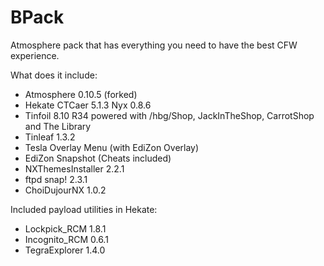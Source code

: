 # BPack

Atmosphere pack that has everything you need to have the best CFW experience.

What does it include:

* Atmosphere 0.10.5 (forked)
* Hekate CTCaer 5.1.3 Nyx 0.8.6
* Tinfoil 8.10 R34 powered with /hbg/Shop, JackInTheShop, CarrotShop and The Library
* Tinleaf 1.3.2
* Tesla Overlay Menu (with EdiZon Overlay)
* EdiZon Snapshot (Cheats included)
* NXThemesInstaller 2.2.1
* ftpd snap! 2.3.1
* ChoiDujourNX 1.0.2

Included payload utilities in Hekate:

* Lockpick_RCM 1.8.1
* Incognito_RCM 0.6.1
* TegraExplorer 1.4.0

